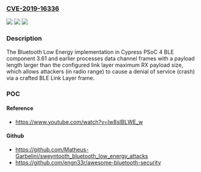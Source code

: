### [CVE-2019-16336](https://cve.mitre.org/cgi-bin/cvename.cgi?name=CVE-2019-16336)
![](https://img.shields.io/static/v1?label=Product&message=n%2Fa&color=blue)
![](https://img.shields.io/static/v1?label=Version&message=n%2Fa&color=blue)
![](https://img.shields.io/static/v1?label=Vulnerability&message=n%2Fa&color=brighgreen)

### Description

The Bluetooth Low Energy implementation in Cypress PSoC 4 BLE component 3.61 and earlier processes data channel frames with a payload length larger than the configured link layer maximum RX payload size, which allows attackers (in radio range) to cause a denial of service (crash) via a crafted BLE Link Layer frame.

### POC

#### Reference
- https://www.youtube.com/watch?v=Iw8sIBLWE_w

#### Github
- https://github.com/Matheus-Garbelini/sweyntooth_bluetooth_low_energy_attacks
- https://github.com/engn33r/awesome-bluetooth-security

